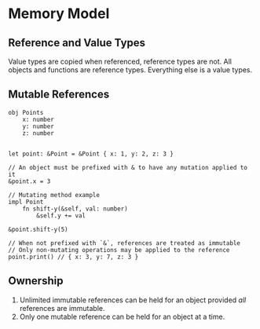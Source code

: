 # Memory Model

## Reference and Value Types

Value types are copied when referenced, reference types are not. All objects and functions are reference types. Everything else is a value types.

## Mutable References

```
obj Points
	x: number
	y: number
	z: number


let point: &Point = &Point { x: 1, y: 2, z: 3 }

// An object must be prefixed with & to have any mutation applied to it
&point.x = 3

// Mutating method example
impl Point
	fn shift-y(&self, val: number)
		&self.y += val

&point.shift-y(5)

// When not prefixed with `&`, references are treated as immutable
// Only non-mutating operations may be applied to the reference
point.print() // { x: 3, y: 7, z: 3 }
```

## Ownership

1. Unlimited immutable references can be held for an object provided _all_ references are immutable.
2. Only one mutable reference can be held for an object at a time.
